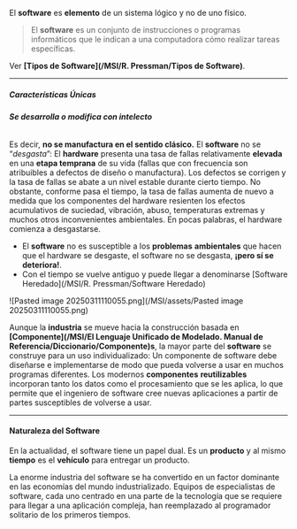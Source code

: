 El **software** es **elemento** de un sistema lógico y no de uno físico. 
> El **software** es un conjunto de instrucciones o programas informáticos que le indican a una computadora cómo realizar tareas específicas.

Ver **[Tipos de Software](/MSI/R. Pressman/Tipos de Software)**.
****
##### **Características Únicas**
###### **Se desarrolla o modifica con intelecto**  
Es decir, **no se manufactura en el sentido clásico.**
El **software** no se “*desgasta*”:
	El **hardware** presenta una tasa de fallas relativamente **elevada** en una **etapa temprana** de su vida (fallas que con frecuencia son atribuibles a defectos de diseño o manufactura). Los defectos se corrigen y la tasa de fallas se abate a un nivel estable durante cierto tiempo. No obstante, conforme pasa el tiempo, la tasa de fallas aumenta de nuevo a medida que los componentes del hardware resienten los efectos acumulativos de suciedad, vibración, abuso, temperaturas extremas y muchos otros inconvenientes ambientales. En pocas palabras, el hardware comienza a desgastarse. 

- El **software** no es susceptible a los **problemas** **ambientales** que hacen que el hardware se desgaste, el software no se desgasta, **¡pero sí se deteriora!**.
- Con el tiempo se vuelve antiguo y puede llegar a denominarse [Software Heredado](/MSI/R. Pressman/Software Heredado)

![Pasted image 20250311110055.png](/MSI/assets/Pasted image 20250311110055.png)

Aunque la **industria** se mueve hacia la construcción basada en **[Componente](/MSI/El Lenguaje Unificado de Modelado. Manual de Referencia/Diccionario/Componente)s**, la mayor parte del **software** se construye para un uso individualizado: Un componente de software debe diseñarse e implementarse de modo que pueda volverse a usar en muchos programas diferentes. Los modernos **componentes** **reutilizables** incorporan tanto los datos como el procesamiento que se les aplica, lo que permite que el ingeniero de software cree nuevas aplicaciones a partir de partes susceptibles de volverse a usar.
****
#### **Naturaleza del Software**
En la actualidad, el software tiene un papel dual. Es un **producto** y al mismo **tiempo** es el **vehículo** para entregar un producto.

La enorme industria del software se ha convertido en un factor dominante en las economías del mundo industrializado. Equipos de especialistas de software, cada uno centrado en una parte de la tecnología que se requiere para llegar a una aplicación compleja, han reemplazado al programador solitario de los primeros tiempos.
